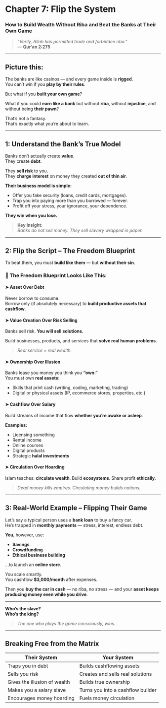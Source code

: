 # Chapter 7: Flip the System  
### How to Build Wealth Without Riba and Beat the Banks at Their Own Game

> *"Verily, Allah has permitted trade and forbidden riba."*  
> — **Qur’an 2:275**

---

## Picture this:

The banks are like casinos — and every game inside is **rigged**.  
You can’t win if you **play by their rules**.

But what if you **built your own game**?

What if you could **earn like a bank** but without **riba**, without **injustice**, and without being **their pawn**?

That’s not a fantasy.  
That’s exactly what you’re about to learn.

---

## 1: Understand the Bank’s True Model

Banks don’t actually create **value**.  
They create **debt**.

They **sell risk** to you.  
They **charge interest** on money they created **out of thin air**.

**Their business model is simple:**

- Offer you fake security (loans, credit cards, mortgages).  
- Trap you into paying more than you borrowed — forever.  
- Profit off your stress, your ignorance, your dependence.

**They win when you lose.**

> **Key Insight:**  
> *Banks do not sell money. They sell slavery wrapped in paper.*

---

## 2: Flip the Script – The Freedom Blueprint

To beat them, you must **build like them** — but **without their sin**.

### 🔁 The Freedom Blueprint Looks Like This:

#### ➤ **Asset Over Debt**  
Never borrow to consume.  
Borrow only (if absolutely necessary) to **build productive assets that cashflow**.

#### ➤ **Value Creation Over Risk Selling**  
Banks sell risk. **You will sell solutions.**

Build businesses, products, and services that **solve real human problems**.  
> *Real service = real wealth.*

#### ➤ **Ownership Over Illusion**  
Banks lease you money you think you **“own.”**  
You must own **real assets:**

- Skills that print cash (writing, coding, marketing, trading)  
- Digital or physical assets (IP, ecommerce stores, properties, etc.)

#### ➤ **Cashflow Over Salary**  
Build streams of income that flow **whether you’re awake or asleep**.

**Examples:**

- Licensing something  
- Rental income  
- Online courses  
- Digital products  
- Strategic **halal investments**

#### ➤ **Circulation Over Hoarding**  
Islam teaches: **circulate wealth**. Build **ecosystems**. Share profit **ethically**.

> *Dead money kills empires. Circulating money builds nations.*

---

## 3: Real-World Example – Flipping Their Game

Let’s say a typical person uses a **bank loan** to buy a fancy car.  
He’s trapped in **monthly payments** — stress, interest, endless debt.

**You**, however, use:

- **Savings**
- **Crowdfunding**
- **Ethical business building**

...to launch an **online store**.

You scale smartly.  
You cashflow **$3,000/month** after expenses.

Then you **buy the car in cash** — no riba, no stress — and your **asset keeps producing money even while you drive**.

---

**Who’s the slave?**  
**Who’s the king?**

> *The one who plays the game consciously, wins.*

---

## Breaking Free from the Matrix

| **Their System**                             | **Your System**                               |
|---------------------------------------------|-----------------------------------------------|
| Traps you in debt                            | Builds cashflowing assets                     |
| Sells you risk                               | Creates and sells real solutions              |
| Gives the illusion of wealth                 | Builds true ownership                         |
| Makes you a salary slave                     | Turns you into a cashflow builder             |
| Encourages money hoarding                    | Fuels money circulation                       |
